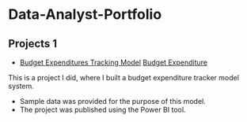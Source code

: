 # Data-Analyst-Portfolio

## Projects 1
- [Budget Expenditures Tracking Model](./projects/budget-expenditures-tracking-model.md)
[Budget Expenditure](./dashboards/Budget_Expenditure.png)

This is a project I did, where I built a budget expenditure tracker model system.

- Sample data was provided for the purpose of this model.
- The project was published using the Power BI tool.

